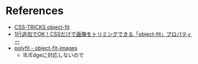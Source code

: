 
# References

* [CSS-TRICKS object-fit](https://www.webcreatorbox.com/tech/object-fit)
* [1行追加でOK！CSSだけで画像をトリミングできる「object-fit」プロパティー](https://www.webcreatorbox.com/tech/object-fit)
* [polyfil - object-fit-images](https://github.com/bfred-it/object-fit-images)
  * IE/Edgeに対応しないので
